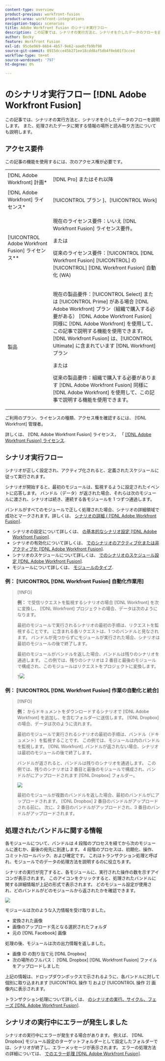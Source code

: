 ```yaml
---
content-type: overview
product-previous: workfront-fusion
product-area: workfront-integrations
navigation-topic: scenarios
title: Adobe Workfront Fusion のシナリオ実行フロー
description: この記事では、シナリオの実行方法と、シナリオを介したデータのフローを説明します。 また、処理されたデータに関する情報の場所と読み取り方法についても説明します。
author: Becky
feature: Workfront Fusion
exl-id: 95c6e969-66b4-4b57-9e62-aae0cfb9bf98
source-git-commit: 0915dcce45b271ee18cdd8af5db4f0eb01f3cced
workflow-type: tm+mt
source-wordcount: '797'
ht-degree: 0%

---
```


# のシナリオ実行フロー [!DNL Adobe Workfront Fusion]

この記事では、シナリオの実行方法と、シナリオを介したデータのフローを説明します。 また、処理されたデータに関する情報の場所と読み取り方法についても説明します。

## アクセス要件

この記事の機能を使用するには、次のアクセス権が必要です。

<table style="table-layout:auto"> 
 <col> 
 <col> 
 <tbody> 
  <tr> 
    <td role="rowheader">[!DNL Adobe Workfront] 計画*</td> 
   <td> <p>[!DNL Pro] またはそれ以降</p> </td> 
  </tr> 
  <tr data-mc-conditions=""> 
   <td role="rowheader">[!DNL Adobe Workfront] ライセンス*</td> 
   <td> <p>[!UICONTROL プラン ]、[!UICONTROL Work]</p> </td> 
  </tr> 
  <tr> 
   <td role="rowheader">[!UICONTROL Adobe Workfront Fusion] ライセンス**</td> 
   <td>
   <p>現在のライセンス要件：いいえ [!DNL Workfront Fusion] ライセンス要件。</p>
   <p>または</p>
   <p>従来のライセンス要件：[!UICONTROL [!DNL Workfront Fusion] [!UICONTROL] の [!UICONTROL] [!DNL Workfront Fusion] 自動化 (WA)</p>
   </td> 
  </tr> 
  <tr> 
   <td role="rowheader">製品</td> 
   <td>
   <p>現在の製品要件：[!UICONTROL Select] または [!UICONTROL Prime] がある場合 [!DNL Adobe Workfront] プラン（組織で購入する必要がある） [!DNL Adobe Workfront Fusion] 同様に [!DNL Adobe Workfront] を使用して、この記事で説明する機能を使用できます。 [!DNL Workfront Fusion] は、[!UICONTROL Ultimate] に含まれています [!DNL Workfront] プラン</p>
   <p>または</p>
   <p>従来の製品要件：組織で購入する必要があります [!DNL Adobe Workfront Fusion] 同様に [!DNL Adobe Workfront] を使用して、この記事で説明する機能を使用できます。</p>
   </td> 
  </tr> 
 </tbody> 
</table>

ご利用のプラン、ライセンスの種類、アクセス権を確認するには、 [!DNL Workfront] 管理者。

詳しくは、 [!DNL Adobe Workfront Fusion] ライセンス， 「 [[!DNL Adobe Workfront Fusion] ライセンス](../../workfront-fusion/get-started/license-automation-vs-integration.md).

## シナリオ実行フロー

シナリオが正しく設定され、アクティブ化されると、定義されたスケジュールに従って実行されます。

シナリオが開始すると、最初のモジュールは、監視するように設定されたイベントに応答します。 バンドル（データ）が返された場合、それらは次のモジュールに渡され、シナリオは続き、連続する各モジュールを 1 つずつ通過します。

バンドルがすべてのモジュールで正しく処理された場合、シナリオの詳細領域で成功とマークされます。詳しくは、 [シナリオの詳細 ( [!DNL Adobe Workfront Fusion]](../../workfront-fusion/scenarios/scenario-detail.md).

* シナリオの設定について詳しくは、 [の基本的なシナリオ設定 [!DNL Adobe Workfront Fusion]](../../workfront-fusion/scenarios/basic-scenario-settings.md).
* シナリオの有効化について詳しくは、 [でのシナリオのアクティブ化または非アクティブ化 [!DNL Adobe Workfront Fusion]](../../workfront-fusion/scenarios/activate-or-inactivate-scenario.md).
* シナリオのスケジュールについて詳しくは、 [でのシナリオのスケジュール設定 [!DNL Adobe Workfront Fusion]](../../workfront-fusion/scenarios/schedule-a-scenario.md).
* モジュールについて詳しくは、 [モジュールのタイプ](../../workfront-fusion/modules/module-types.md).

### 例： [!UICONTROL [!DNL Workfront Fusion] 自動化作業用]

>[!INFO]
>
>**例：** で受信リクエストを監視するシナリオの場合 [!DNL Workfront] を次に変換し、 [!DNL Workfront] プロジェクトの場合、データは次のようになります。
>
>最初のモジュールで実行されるシナリオの最初の手順は、リクエストを監視することです。 に含まれる各リクエストは、1 つのバンドルと見なされます。 バンドルが見つからずにモジュールが実行された場合、シナリオは最初のモジュールの後で終了します。
>
>最初のモジュールがバンドルを返した場合、バンドルは残りのシナリオを通過します。 この例では、残りのシナリオは 2 番目と最後のモジュールで構成され、このモジュールはリクエストをプロジェクトに変換します。
>
>?![](assets/example-execution-flow-wf-only-350x157.png)

### 例： [!UICONTROL [!DNL Workfront Fusion] 作業の自動化と統合]

>[!INFO]
>
>**例：** からドキュメントをダウンロードするシナリオで [!DNL Adobe Workfront] を追加し、を含むフォルダーに送信します。 [!DNL Dropbox]の場合、データは次のように流れます。
>
>最初のモジュールで実行されるシナリオの最初の手順は、バンドル（ドキュメント）を監視することです。 この例では、モジュールは内のバンドルを監視します。 [!DNL Workfront]. バンドルが返されない場合、シナリオは最初のモジュールの後で終了します。
>
>バンドルが返されると、バンドルは残りのシナリオを通過します。 この例では、残りのシナリオは 2 番目と最後のモジュールで構成され、バンドルがにアップロードされます [!DNL Dropbox] フォルダー。
>
>![](assets/example-wf-dropbox-scen-execution-flow-350x202.png)
>
>最初のモジュールが複数のバンドルを返した場合、最初のバンドルがにアップロードされます。 [!DNL Dropbox] 2 番目のバンドルがアップロードされる前に。 次に、2 番目のバンドルがアップロードされ、3 番目のバンドルがアップロードされます。

## 処理されたバンドルに関する情報

各モジュールについて、バンドルは 4 段階のプロセスを経てから次のモジュールに進むか、最後の宛先に到達します。 4 段階のプロセスは、初期化、操作、コミット/ロールバック、および確定です。 これはトランザクション処理と呼ばれ、モジュールでのデータの処理方法を説明するのに役立ちます。

シナリオの実行が完了すると、各モジュールに、実行された操作の数を示すアイコンが表示されます。 このアイコンをクリックすると、処理されたバンドルに関する詳細情報が上記の形式で表示されます。 どのモジュール設定が使用され、どのバンドルがどのモジュールから返されたかを確認できます。

![](assets/info-processed-bundles-350x396.png)

モジュールは次のような入力情報を受け取りました。

* 変換された画像
* 画像のアップロード先となる選択されたフォルダ
* 元の [!DNL Facebook] 画像

処理の後、モジュールは次の出力情報を返しました。

* 画像 ID の割り当て元 [!DNL Dropbox]
* 次の場所のフルパス： [!DNL Dropbox] [!DNL Workfront Fusion] ファイルをアップロードしました

上記の情報は、ドロップダウンボックスで示されるように、各バンドルに対して個別に取り込まれます [!UICONTROL 操作 1] および [!UICONTROL 操作 2] 画像内に表示されます。

トランザクション処理について詳しくは、 [のシナリオの実行、サイクル、フェーズ [!DNL Adobe Workfront Fusion]](../../workfront-fusion/scenarios/scenario-execution-cycles-phases.md).

## シナリオの実行中にエラーが発生しました

シナリオの実行中にエラーが発生する場合があります。 例えば、 [!DNL Dropbox] モジュール設定のターゲットフォルダーとして設定したフォルダーでは、シナリオが終了し、エラーメッセージが表示されます。 エラーの処理方法の詳細については、 [でのエラー処理 [!DNL Adobe Workfront Fusion]](../../workfront-fusion/errors/error-processing.md).
